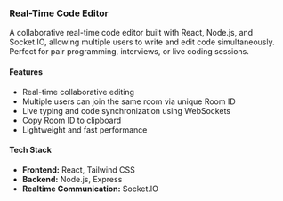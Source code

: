 ### Real-Time Code Editor

A collaborative real-time code editor built with React, Node.js, and Socket.IO, allowing multiple users to write and edit code simultaneously. Perfect for pair programming, interviews, or live coding sessions.

#### Features
- Real-time collaborative editing
- Multiple users can join the same room via unique Room ID
- Live typing and code synchronization using WebSockets
- Copy Room ID to clipboard
- Lightweight and fast performance

#### Tech Stack
- **Frontend:** React, Tailwind CSS
- **Backend:** Node.js, Express
- **Realtime Communication:** Socket.IO
